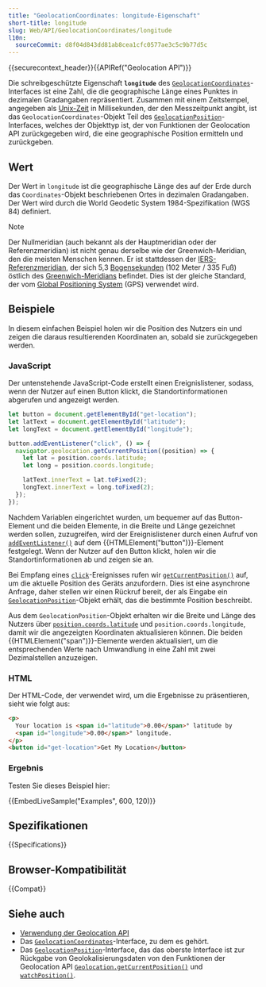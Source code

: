 ```yaml
---
title: "GeolocationCoordinates: longitude-Eigenschaft"
short-title: longitude
slug: Web/API/GeolocationCoordinates/longitude
l10n:
  sourceCommit: d8f04d843dd81ab8cea1cfc0577ae3c5c9b77d5c
---
```


{{securecontext_header}}{{APIRef("Geolocation API")}}

Die schreibgeschützte Eigenschaft **`longitude`** des [`GeolocationCoordinates`](/de/docs/Web/API/GeolocationCoordinates)-Interfaces ist eine Zahl, die die geographische Länge eines Punktes in dezimalen Gradangaben repräsentiert. Zusammen mit einem Zeitstempel, angegeben als [Unix-Zeit](/de/docs/Glossary/Unix_time) in Millisekunden, der den Messzeitpunkt angibt, ist das `GeolocationCoordinates`-Objekt Teil des [`GeolocationPosition`](/de/docs/Web/API/GeolocationPosition)-Interfaces, welches der Objekttyp ist, der von Funktionen der Geolocation API zurückgegeben wird, die eine geographische Position ermitteln und zurückgeben.

## Wert

Der Wert in `longitude` ist die geographische Länge des auf der Erde durch das `Coordinates`-Objekt beschriebenen Ortes in dezimalen Gradangaben. Der Wert wird durch die World Geodetic System 1984-Spezifikation (WGS 84) definiert.

> [!NOTE]
> Der Nullmeridian (auch bekannt als der Hauptmeridian oder der Referenzmeridian) ist nicht genau derselbe wie der Greenwich-Meridian, den die meisten Menschen kennen. Er ist stattdessen der [IERS-Referenzmeridian](https://en.wikipedia.org/wiki/IERS_Reference_Meridian), der sich 5,3 [Bogensekunden](https://en.wikipedia.org/wiki/Arcseconds) (102 Meter / 335 Fuß) östlich des [Greenwich-Meridians](https://en.wikipedia.org/wiki/Greenwich_meridian) befindet. Dies ist der gleiche Standard, der vom [Global Positioning System](https://en.wikipedia.org/wiki/Global_Positioning_System) (GPS) verwendet wird.

## Beispiele

In diesem einfachen Beispiel holen wir die Position des Nutzers ein und zeigen die daraus resultierenden Koordinaten an, sobald sie zurückgegeben werden.

### JavaScript

Der untenstehende JavaScript-Code erstellt einen Ereignislistener, sodass, wenn der Nutzer auf einen Button klickt, die Standortinformationen abgerufen und angezeigt werden.

```js
let button = document.getElementById("get-location");
let latText = document.getElementById("latitude");
let longText = document.getElementById("longitude");

button.addEventListener("click", () => {
  navigator.geolocation.getCurrentPosition((position) => {
    let lat = position.coords.latitude;
    let long = position.coords.longitude;

    latText.innerText = lat.toFixed(2);
    longText.innerText = long.toFixed(2);
  });
});
```

Nachdem Variablen eingerichtet wurden, um bequemer auf das Button-Element und die beiden Elemente, in die Breite und Länge gezeichnet werden sollen, zuzugreifen, wird der Ereignislistener durch einen Aufruf von [`addEventListener()`](/de/docs/Web/API/EventTarget/addEventListener) auf dem {{HTMLElement("button")}}-Element festgelegt. Wenn der Nutzer auf den Button klickt, holen wir die Standortinformationen ab und zeigen sie an.

Bei Empfang eines [`click`](/de/docs/Web/API/Element/click_event)-Ereignisses rufen wir [`getCurrentPosition()`](/de/docs/Web/API/Geolocation/getCurrentPosition) auf, um die aktuelle Position des Geräts anzufordern. Dies ist eine asynchrone Anfrage, daher stellen wir einen Rückruf bereit, der als Eingabe ein [`GeolocationPosition`](/de/docs/Web/API/GeolocationPosition)-Objekt erhält, das die bestimmte Position beschreibt.

Aus dem `GeolocationPosition`-Objekt erhalten wir die Breite und Länge des Nutzers über [`position.coords.latitude`](/de/docs/Web/API/GeolocationCoordinates/latitude) und `position.coords.longitude`, damit wir die angezeigten Koordinaten aktualisieren können. Die beiden {{HTMLElement("span")}}-Elemente werden aktualisiert, um die entsprechenden Werte nach Umwandlung in eine Zahl mit zwei Dezimalstellen anzuzeigen.

### HTML

Der HTML-Code, der verwendet wird, um die Ergebnisse zu präsentieren, sieht wie folgt aus:

```html
<p>
  Your location is <span id="latitude">0.00</span>° latitude by
  <span id="longitude">0.00</span>° longitude.
</p>
<button id="get-location">Get My Location</button>
```

### Ergebnis

Testen Sie dieses Beispiel hier:

{{EmbedLiveSample("Examples", 600, 120)}}

## Spezifikationen

{{Specifications}}

## Browser-Kompatibilität

{{Compat}}

## Siehe auch

- [Verwendung der Geolocation API](/de/docs/Web/API/Geolocation_API/Using_the_Geolocation_API)
- Das [`GeolocationCoordinates`](/de/docs/Web/API/GeolocationCoordinates)-Interface, zu dem es gehört.
- Das [`GeolocationPosition`](/de/docs/Web/API/GeolocationPosition)-Interface, das das oberste Interface ist
  zur Rückgabe von Geolokalisierungsdaten von den Funktionen der Geolocation API
  [`Geolocation.getCurrentPosition()`](/de/docs/Web/API/Geolocation/getCurrentPosition) und
  [`watchPosition()`](/de/docs/Web/API/Geolocation/watchPosition).
